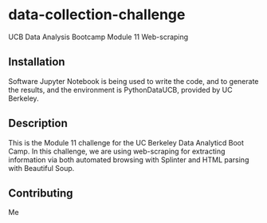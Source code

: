 # data-collection-challenge
UCB Data Analysis Bootcamp Module 11 Web-scraping

## Installation

Software Jupyter Notebook is being used to write the code, and to generate the results, and the environment is PythonDataUCB, provided by UC Berkeley.


## Description

This is the Module 11 challenge for the UC Berkeley Data Analyticd Boot Camp. In this challenge, we are using web-scraping for extracting information via both automated browsing with Splinter and HTML parsing with Beautiful Soup.



## Contributing

Me

